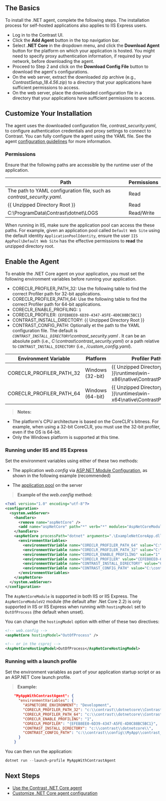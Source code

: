 
<!--
title: "Contrast .NET Core Agent Installation"
description: "Contrast .NET Core agent installation instructions"
tags: "installation agent .NET Core windows"
-->

## The Basics

To install the .NET agent, complete the following steps. The installation process for self-hosted applications also applies to IIS Express users.

* Log in to the Contrast UI. 
* Click the **Add Agent** button in the top navigation bar.
* Select **.NET Core** in the dropdown menu, and click the **Download Agent** button for the platform on which your application is hosted. You might need to specify proxy authentication information, if required by your network, before downloading the agent.
* Proceed to Step 2 and click on the **Download Config File** button to download the agent's configurations.
* On the web server, extract the downloaded zip archive (e.g., *ContrastSetup_18.4.56.zip*) to a directory that your applications have sufficient permissions to access.
* On the web server, place the downloaded configuration file in a directory that your applications have sufficient permissions to access.

## Customize Your Installation

The agent uses the downloaded configuration file, *contrast_security.yaml*, to configure authentication credentials and proxy settings to connect to Contrast. You can fully configure the agent using the YAML file. See the agent [configuration guidelines](installation-netcoreconfig.html#netcore-yaml) for more information.

### Permissions

Ensure that the following paths are accessible by the runtime user of the application.

| Path | Permissions |
|--|--|
| The path to YAML configuration file, such as *contrast_security.yaml*. | Read |
| \{\{ Unzipped Directory Root \}\} | Read |
| C:\ProgramData\Contrast\dotnet\LOGS | Read/Write |

When running in IIS, make sure the application pool can access the these paths. For example, given an application pool called `Default Web Site` using the default identity `ApplicationPoolIdentity`, ensure the user `IIS AppPool\Default Web Site` has the effective permissions to **read** the unzipped directory root.

## Enable the Agent

To enable the .NET Core agent on your application, you must set the following environment variables before running your application.

* CORECLR_PROFILER_PATH_32: Use the following table to find the correct Profiler path for 32-bit applications.
* CORECLR_PROFILER_PATH_64: Use the following table to find the correct Profiler path for 64-bit applications.
* CORECLR_ENABLE_PROFILING: `1`
* CORECLR_PROFILER: `{EFEB8EE0-6D39-4347-A5FE-4D0C88BC5BC1}`
* CONTRAST_INSTALL_DIRECTORY: \{\{ Unzipped Directory Root \}\}
* CONTRAST_CONFIG_PATH: Optionally et the path to the YAML configuration file.  The default is *`CONTRAST_INSTALL_DIRECTORY`\contrast_security.yaml* .  It can be an absolute path (i.e., *C:\contrast\contrast_security.yaml*) or a path relative to `CONTRAST_INSTALL_DIRECTORY` (i.e., */custom_config.yaml*).


Environment Variable | Platform | Profiler Path |
|--|--|--|
CORECLR_PROFILER_PATH_32 | Windows (32-bit) | \{\{ Unzipped Directory Root \}\}\runtimes\win-x86\native\ContrastProfiler.dll |
CORECLR_PROFILER_PATH_64 | Windows (64-bit) | \{\{ Unzipped Directory Root \}\}\runtimes\win-x64\native\ContrastProfiler.dll |

> **Notes:** 
 * The platform's CPU architecture is based on the CoreCLR's bitness. For example, when using a 32-bit CoreCLR, you must use the 32-bit profiler, even if the OS is 64-bit.
 * Only the Windows platform is supported at this time.

### Running under IIS and IIS Express

Set the environment variables using either of these two methods:

* The application *web.config* via [ASP.NET Module Configuration](https://docs.microsoft.com/en-us/aspnet/core/host-and-deploy/aspnet-core-module?view=aspnetcore-2.2#setting-environment-variables), as shown in the following example (recommended)

* The [application pool](https://docs.microsoft.com/en-us/iis/configuration/system.applicationHost/applicationPools/add/environmentVariables/#appcmdexe) on the server

> **Example of the *web.config* method:**
```xml
<?xml version="1.0" encoding="utf-8"?>
<configuration>
  <system.webServer>
    <handlers>
      <remove name="aspNetCore" />
      <add name="aspNetCore" path="*" verb="*" modules="AspNetCoreModule" resourceType="Unspecified" hostingModel="OutOfProcess" />
    </handlers>
    <aspNetCore processPath="dotnet" arguments=".\ExampleNetCoreApp.dll" stdoutLogEnabled="false" stdoutLogFile=".\logs\stdout">
      <environmentVariables>
        <environmentVariable name="CORECLR_PROFILER_PATH_64" value="C:\contrast\dotnetcore\runtimes\win-x64\native\ContrastProfiler.dll" />
        <environmentVariable name="CORECLR_PROFILER_PATH_32" value="C:\contrast\dotnetcore\runtimes\win-x86\native\ContrastProfiler.dll" />
        <environmentVariable name="CORECLR_ENABLE_PROFILING" value="1" />
        <environmentVariable name="CORECLR_PROFILER" value="{EFEB8EE0-6D39-4347-A5FE-4D0C88BC5BC1}" />
        <environmentVariable name="CONTRAST_INSTALL_DIRECTORY" value="C:\contrast\dotnetcore\" />
        <environmentVariable name="CONTRAST_CONFIG_PATH" value="C:\contrast\dotnet\contrast_security.yaml" />
      </environmentVariables>
    </aspNetCore>
  </system.webServer>
</configuration>
```

The `AspNetCoreModule` is supported in both IIS or IIS Express. The `AspNetCoreModuleV2` module (the default after .Net Core 2.2) is only supported in IIS or IIS Express when running with `hostingModel` set to `OutOfProcess` (the default when unset).

You can change the `hostingModel` option with either of these two directives:

```xml
<!-- web.config -->
<aspNetCore hostingModel="OutOfProcess" />

<!-- or in the csproj -->
<AspNetCoreHostingModel>OutOfProcess</AspNetCoreHostingModel>
```

### Running with a launch profile

Set the environment variables as part of your application startup script or as an ASP.NET Core launch profile.

> **Example:**
```json
    "MyAppWithContrastAgent": {      
      "environmentVariables": {
        "ASPNETCORE_ENVIRONMENT": "Development",
        "CORECLR_PROFILER_PATH_32": "c:\\contrast\\dotnetcore\\ContrastProfiler-32.dll",
        "CORECLR_PROFILER_PATH_64": "c:\\contrast\\dotnetcore\\ContrastProfiler-64.dll",        
        "CORECLR_ENABLE_PROFILING": "1",
        "CORECLR_PROFILER": "{EFEB8EE0-6D39-4347-A5FE-4D0C88BC5BC1}",        
        "CONTRAST_INSTALL_DIRECTORY": "c:\\contrast\\dotnetcore\\",
        "CONTRAST_CONFIG_PATH": "c:\\contrast\\config\\MyApp\\contrast_security.yaml",
      }
    }
```

You can then run the application: 

```powershell
dotnet run --launch-profile MyAppWithContrastAgent
```

## Next Steps

* [Use the Contrast .NET Core agent](installation-netcoreusage.html)  
* [Customize .NET Core agent configuration](installation-netcoreconfig.html)  
